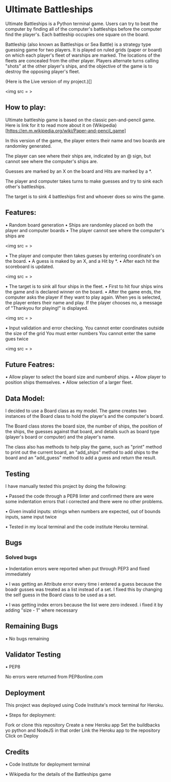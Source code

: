 # Ultimate Battleships

Ultimate Battleships is a Python terminal game. Users can try to beat the computer by finding all of the computer's battleships before the computer find the player's. Each battleship occupies one square on the board.

Battleship (also known as Battleships or Sea Battle) is a strategy type guessing game for two players. It is played on ruled grids (paper or board) on which each player's fleet of warships are marked. The locations of the fleets are concealed from the other player. Players alternate turns calling "shots" at the other player's ships, and the objective of the game is to destroy the opposing player's fleet.

(Here is the Live version of my project.)[]

<img src = >

## How to play:

Ultimate battleship game is based on the classic pen-and-pencil game. Here is link for it to read more about it on (Wikipedia)[https://en.m.wikipedia.org/wiki/Paper-and-pencil_game]

In this version of the game, the player enters their name and two boards are randomley generated.

The player can see where their ships are, indicated by an @ sign, but cannot see where the computer's ships are.

Guesses are marked by an X on the board and Hits are marked by a *.

The player and computer takes turns to make guesses and try to sink each other's battleships.

The target is to sink 4 battleships first and whoever does so wins the game. 


## Features:

• Random board generation
• Ships are randomley placed on both the player and computer boards
• The player cannot see where the computer's ships are

<img src = >

• The player and computer then takes gueses by entering coordinate's on the board.
• A guess is maked by an X, and a Hit by *.
• After each hit the scoreboard is updated.

<img src = >

• The target is to sink all four ships in the fleet.
• First to hit four ships wins the game and is declared winner on the board.
• After the game ends, the computer asks the player if they want to play again. When yes is selected, the player enters their name and play. If the player chooses no, a message of "Thankyou for playing!" is displayed.

<img src = >

• Input validation and error checking.
You cannot enter coordinates outside the size of the grid
You must enter numbers
You cannot enter the same gues twice

<img src = >

## Future Featres:

• Allow player to select the board size and numberof ships.
• Allow player to position ships themselves.
• Allow selection of a larger fleet.

## Data Model:

I decided to use a Board class as my model. The game creates two instances of the Board class to hold the player's and the computer's board.

The Board class stores the board size, the number of ships, the position of the ships, the guesses against that board, and details such as board type (player's board or computer) and the player's name.

The class also has methods to help play the game, such as "print" method to print out the current board, an "add_ships" method to add ships to the board and an "add_guess" method to add a guess and return the result.


## Testing

I have manually tested this project by doing the following:

• Passed the code through a PEP8 linter and confirmed there are were some indentation errors that i corrected and there were no other problems.

• Given invalid inputs: strings when numbers are expected, out of bounds inputs, same input twice

• Tested in my local terminal and the code institute Heroku terminal.

## Bugs 

### Solved bugs

• Indentation errors were reported when put through PEP3 and fixed immediately

• I was getting an Attribute error every time i entered a guess because the boadr gusses was treated as a list instead of a set. I fixed this by changing the self guess in the Board class to be used as a set. 

• I was getting index errors because the list were zero indexed. i fixed it by adding "size - 1" where necessary

## Remaining Bugs

• No bugs remaining

## Validator Testing 

• PEP8

No errors were returned from PEP8online.com

## Deployment

This project was deployed using Code Institute's mock terminal for Heroku.

• Steps for deployment:

Fork or clone this repository
Create a new Heroku app
Set the buildbacks yo python and NodeJS in that order
Link the Heroku app to the repository
Click on Deploy

## Credits

• Code Institute for deployment terminal 

• Wikipedia for the details of the Battleships game
